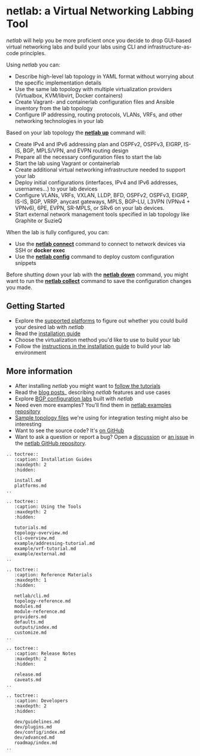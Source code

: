 # netlab: a Virtual Networking Labbing Tool

*netlab* will help you be more proficient once you decide to drop GUI-based virtual networking labs and build your labs using CLI and infrastructure-as-code principles.

Using *netlab* you can:

* Describe high-level lab topology in YAML format without worrying about the specific implementation details
* Use the same lab topology with multiple virtualization providers (Virtualbox, KVM/libvirt, Docker containers)
* Create Vagrant- and containerlab configuration files and Ansible inventory from the lab topology
* Configure IP addressing, routing protocols, VLANs, VRFs, and other networking technologies in your lab

Based on your lab topology the **[netlab up](netlab/up.md)** command will:

* Create IPv4 and IPv6 addressing plan and OSPFv2, OSPFv3, EIGRP, IS-IS, BGP, MPLS/VPN, and EVPN routing design
* Prepare all the necessary configuration files to start the lab
* Start the lab using Vagrant or containerlab
* Create additional virtual networking infrastructure needed to support your lab
* Deploy initial configurations (interfaces, IPv4 and IPv6 addresses, usernames...) to your lab devices
* Configure VLANs, VRFs, VXLAN, LLDP, BFD, OSPFv2, OSPFv3, EIGRP, IS-IS, BGP, VRRP, anycast gateways,
  MPLS, BGP-LU, L3VPN (VPNv4 + VPNv6), 6PE, EVPN, SR-MPLS, or SRv6 on your lab devices.
* Start external network management tools specified in lab topology like Graphite or SuzieQ

When the lab is fully configured, you can:

* Use the **[netlab connect](netlab/connect.md)** command to connect to network devices via SSH or **docker exec**
* Use the **[netlab config](netlab/config.md)** command to deploy custom configuration snippets

Before shutting down your lab with the **[netlab down](netlab/down.md)** command, you might want to run the **[netlab collect](netlab/collect.md)** command to save the configuration changes you made.

## Getting Started

* Explore the [supported platforms](platforms.md) to figure out whether you could build your desired lab with *netlab*
* Read the [installation guide](install.md)
* Choose the virtualization method you'd like to use to build your lab
* Follow the [instructions in the installation guide](lab) to build your lab environment

More information
----------------
* After installing *netlab* you might want to [follow the tutorials](tutorials.md)
* Read the [blog posts](https://blog.ipspace.net/tag/netlab.html)_ describing *netlab* features and use cases
* Explore [BGP configuration labs](https://bgplabs.net) built with *netlab*
* Need even more examples? You'll find them in  [netlab examples repository](https://github.com/ipspace/netlab-examples)
* [Sample topology files](https://github.com/ipspace/netlab/tree/dev/tests/integration) we're using for integration testing might also be interesting
* Want to see the source code? It's [on GitHub](https://github.com/ipspace/netlab)
* Want to ask a question or report a bug? Open a [discussion](https://github.com/ipspace/netlab/discussions) or [an issue](https://github.com/ipspace/netlab/issues) in the [netlab GitHub repository](https://github.com/ipspace/netlab).

```eval_rst
.. toctree::
   :caption: Installation Guides
   :maxdepth: 2
   :hidden:

   install.md
   platforms.md
..
```

```eval_rst
.. toctree::
   :caption: Using the Tools
   :maxdepth: 2
   :hidden:

   tutorials.md
   topology-overview.md
   cli-overview.md
   example/addressing-tutorial.md
   example/vrf-tutorial.md
   example/external.md
..
```

```eval_rst
.. toctree::
   :caption: Reference Materials
   :maxdepth: 1
   :hidden:

   netlab/cli.md
   topology-reference.md
   modules.md
   module-reference.md
   providers.md
   defaults.md
   outputs/index.md
   customize.md
..
```

```eval_rst
.. toctree::
   :caption: Release Notes
   :maxdepth: 2
   :hidden:

   release.md
   caveats.md
..
```

```eval_rst
.. toctree::
   :caption: Developers
   :maxdepth: 2
   :hidden:

   dev/guidelines.md
   dev/plugins.md
   dev/config/index.md
   dev/advanced.md
   roadmap/index.md
..
```
